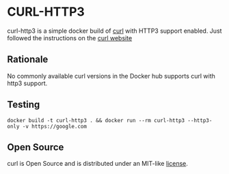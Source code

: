 # CURL-HTTP3

curl-http3 is a simple docker build of [curl](https://curl.se/) with HTTP3 support enabled. Just followed the instructions on the [curl website](https://curl.se/docs/http3.html)

## Rationale

No commonly available curl versions in the Docker hub supports curl with http3 support.

## Testing

```
docker build -t curl-http3 . && docker run --rm curl-http3 --http3-only -v https://google.com
```

## Open Source

curl is Open Source and is distributed under an MIT-like
[license](https://curl.se/docs/copyright.html).